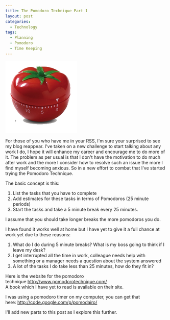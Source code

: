 ```yaml
---
title: The Pomodoro Technique Part 1
layout: post
categories:
  - Technology
tags:
  - Planning
  - Pomodoro
  - Time Keeping
---
```

[<img class="aligncenter size-full wp-image-130 img-thumbnail img-responsive" title="Pomodoro-timer" src="/assets/images/2012/12/Pomodoro-timer.png" alt="" width="225" height="225" />][1]

For those of you who have me in your RSS, I'm sure your surprised to see my blog reappear. I've taken on a new challenge to start talking about any work I do, I hope it will enhance my career and encourage me to do more of it. The problem as per usual is that I don't have the motivation to do much after work and the more I consider how to resolve such an issue the more I find myself becoming anxious. So in a new effort to combat that I've started trying the Pomodoro Technique.

The basic concept is this:

  1. List the tasks that you have to complete
  2. Add estimates for these tasks in terms of Pomodoros (25 minute periods)
  3. Start the tasks and take a 5 minute break every 25 minutes.

I assume that you should take longer breaks the more pomodoros you do.

I have found it works well at home but I have yet to give it a full chance at work yet due to these reasons:

  1. What do I do during 5 minute breaks? What is my boss going to think if I leave my desk?
  2. I get interrupted all the time in work, colleague needs help with something or a manager needs a question about the system answered
  3. A lot of the tasks I do take less than 25 minutes, how do they fit in?

Here is the website for the pomodoro technique http://www.pomodorotechnique.com/  
A book which I have yet to read is available on their site.

I was using a pomodoro timer on my computer, you can get that here: http://code.google.com/p/pomodairo/

I'll add new parts to this post as I explore this further.

 [1]: /assets/images/2012/12/Pomodoro-timer.png